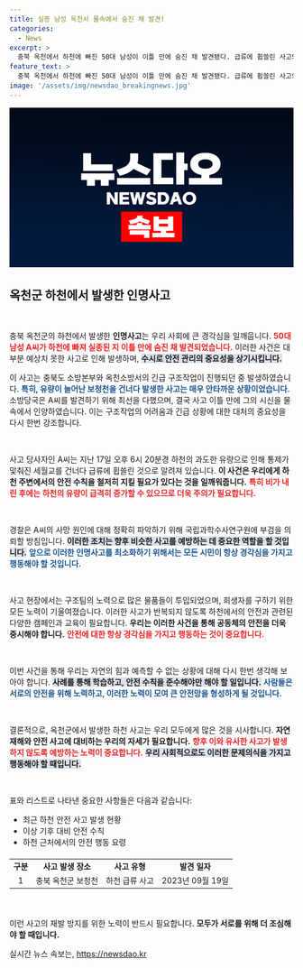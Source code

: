 ```yaml
---
title: 실종 남성 옥천서 물속에서 숨진 채 발견!
categories:
  - News
excerpt: >
  충북 옥천에서 하천에 빠진 50대 남성이 이틀 만에 숨진 채 발견됐다. 급류에 휩쓸린 사고의 경위와 사인에 대한 조사가 시작된다. 이 안타까운 사건의 전말을 확인해 보세요.
feature_text: >
  충북 옥천에서 하천에 빠진 50대 남성이 이틀 만에 숨진 채 발견됐다. 급류에 휩쓸린 사고의 경위와 사인에 대한 조사가 시작된다. 이 안타까운 사건의 전말을 확인해 보세요.
image: '/assets/img/newsdao_breakingnews.jpg'
---
```


<p><img src="/assets/img/newsdao_breakingnews.jpg" alt="flaretime 속보" /></p>

<h2 data-ke-size="size26">옥천군 하천에서 발생한 인명사고</h2>

<p data-ke-size="size16">&nbsp;</p>

<p>충북 옥천군의 하천에서 발생한 <b>인명사고</b>는 우리 사회에 큰 경각심을 일깨웁니다. <b><span style="color: #ee2323;">50대 남성 A씨가 하천에 빠져 실종된 지 이틀 만에 숨진 채 발견되었습니다.</span></b> 이러한 사건은 대부분 예상치 못한 사고로 인해 발생하며, <b><span style="background-color: #21538527;">수시로 안전 관리의 중요성을 상기시킵니다.</span></b> </p>

<p>이 사고는 충북도 소방본부와 옥천소방서의 긴급 구조작업이 진행되던 중 발생하였습니다. <b><span style="color: #1a5490;">특히, 유량이 늘어난 보청천을 건너다 발생한 사고는 매우 안타까운 상황이었습니다.</span></b> 소방당국은 A씨를 발견하기 위해 최선을 다했으며, 결국 사고 이틀 만에 그의 시신을 물속에서 인양하였습니다. 이는 구조작업의 어려움과 긴급 상황에 대한 대처의 중요성을 다시 한번 강조합니다.</p>

<p data-ke-size="size16">&nbsp;</p>

<p>사고 당사자인 A씨는 지난 17일 오후 6시 20분경 하천의 과도한 유량으로 인해 통제가 맟춰진 세월교를 건너다 급류에 휩쓸린 것으로 알려져 있습니다. <b>이 사건은 우리에게 하천 주변에서의 안전 수칙을 철저히 지킬 필요가 있다는 것을 일깨워줍니다.</b> <b><span style="color: #ee2323;">특히 비가 내린 후에는 하천의 유량이 급격히 증가할 수 있으므로 더욱 주의가 필요합니다.</span></b> </p>

<p data-ke-size="size16">&nbsp;</p>

<p>경찰은 A씨의 사망 원인에 대해 정확히 파악하기 위해 국립과학수사연구원에 부검을 의뢰할 방침입니다. <b><span style="background-color: #21538527;">이러한 조치는 향후 비슷한 사고를 예방하는 데 중요한 역할을 할 것입니다.</span></b> <b><span style="color: #1a5490;">앞으로 이러한 인명사고를 최소화하기 위해서는 모든 시민이 항상 경각심을 가지고 행동해야 할 것입니다.</span></b> </p>

<p data-ke-size="size16">&nbsp;</p>

<p>사고 현장에서는 구조팀의 노력으로 많은 물품들이 투입되었으며, 희생자를 구하기 위한 모든 노력이 기울여졌습니다. 이러한 사고가 반복되지 않도록 하천에서의 안전과 관련된 다양한 캠페인과 교육이 필요합니다. <b>우리는 이러한 사건을 통해 공동체의 안전을 더욱 중시해야 합니다.</b> <b><span style="color: #ee2323;">안전에 대한 항상 경각심을 가지고 행동하는 것이 중요합니다.</span></b> </p>

<p data-ke-size="size16">&nbsp;</p>

<p>이번 사건을 통해 우리는 자연의 힘과 예측할 수 없는 상황에 대해 다시 한번 생각해 보아야 합니다. <b><span style="background-color: #21538527;">사례를 통해 학습하고, 안전 수칙을 준수해야만 해야 할 일입니다.</span></b> <b><span style="color: #1a5490;">사람들은 서로의 안전을 위해 노력하고, 이러한 노력이 모여 큰 안전망을 형성하게 될 것입니다.</span></b> </p>

<p data-ke-size="size16">&nbsp;</p>

<p>결론적으로, 옥천군에서 발생한 하천 사고는 우리 모두에게 많은 것을 시사합니다. <b>자연재해와 안전 사고에 대비하는 우리의 자세가 필요합니다.</b> <b><span style="color: #ee2323;">향후 이와 유사한 사고가 발생하지 않도록 예방하는 노력이 중요합니다.</span></b> <b><span style="background-color: #21538527;">우리 사회적으로도 이러한 문제의식을 가지고 행동해야 할 때입니다.</span></b> </p>

<p data-ke-size="size16">&nbsp;</p>

<p>표와 리스트로 나타낸 중요한 사항들은 다음과 같습니다:</p>

<ul>
  <li>최근 하천 안전 사고 발생 현황</li>
  <li>이상 기후 대비 안전 수칙</li>
  <li>하천 근처에서의 안전 행동 요령</li>
</ul>

<table style="width: 100%; border-collapse: collapse; margin: 20px 0;">
  <tr>
    <td style="text-align: center; height: 17px;"><b>구분</b></td>
    <td style="text-align: center; height: 17px;"><b>사고 발생 장소</b></td>
    <td style="text-align: center; height: 17px;"><b>사고 유형</b></td>
    <td style="text-align: center; height: 17px;"><b>발견 일자</b></td>
  </tr>
  <tr>
    <td style="text-align: center; height: 17px;">1</td>
    <td style="text-align: center; height: 17px;">충북 옥천군 보청천</td>
    <td style="text-align: center; height: 17px;">하천 급류 사고</td>
    <td style="text-align: center; height: 17px;">2023년 09월 19일</td>
  </tr>
</table>

<p data-ke-size="size16">&nbsp;</p> 

<p>이런 사고의 재발 방지를 위한 노력이 반드시 필요합니다. <b>모두가 서로를 위해 더 조심해야 할 때입니다.</b></p>
실시간 뉴스 속보는, <a href="https://newsdao.kr" rel="dofollow">https://newsdao.kr</a>


